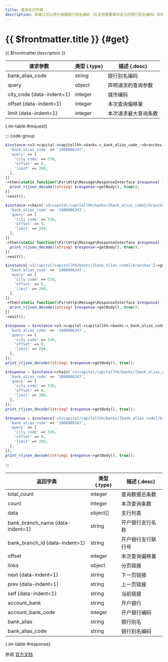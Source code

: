 ```yaml
---
title: 查询支行列表
description: 本接口可以用于根据银行别名编码（仅支持需要填写支行的银行别名编码）和城市编码过滤查询支行列表数据
---
```


# {{ $frontmatter.title }} {#get}

{{ $frontmatter.description }}

| 请求参数 | 类型 {.type} | 描述 {.desc}
| --- | --- | ---
| bank_alias_code | string | 银行别名编码
| query | object | 声明请求的查询参数
| city_code {data-indent=1} | integer | 城市编码
| offset {data-indent=1} | integer | 本次查询偏移量
| limit {data-indent=1} | integer | 本次请求最大查询条数

{.im-table #request}

::: code-group

```php [异步纯链式]
$instance->v3->capital->capitallhh->banks->_bank_alias_code_->branches->getAsync([
  'bank_alias_code' => '1000006247',
  'query' => [
    'city_code' => 536,
    'offset' => 0,
    'limit' => 200,
  ],
])
->then(static function(\Psr\Http\Message\ResponseInterface $response) {
  print_r(json_decode((string) $response->getBody(), true));
})
->wait();
```

```php [异步声明式]
$instance->chain('v3/capital/capitallhh/banks/{bank_alias_code}/branches')->getAsync([
  'bank_alias_code' => '1000006247',
  'query' => [
    'city_code' => 536,
    'offset' => 0,
    'limit' => 200,
  ],
])
->then(static function(\Psr\Http\Message\ResponseInterface $response) {
  print_r(json_decode((string) $response->getBody(), true));
})
->wait();
```

```php [异步属性式]
$instance['v3/capital/capitallhh/banks/{bank_alias_code}/branches']->getAsync([
  'bank_alias_code' => '1000006247',
  'query' => [
    'city_code' => 536,
    'offset' => 0,
    'limit' => 200,
  ],
])
->then(static function(\Psr\Http\Message\ResponseInterface $response) {
  print_r(json_decode((string) $response->getBody(), true));
})
->wait();
```

```php [同步纯链式]
$response = $instance->v3->capital->capitallhh->banks->_bank_alias_code_->branches->get([
  'bank_alias_code' => '1000006247',
  'query' => [
    'city_code' => 536,
    'offset' => 0,
    'limit' => 200,
  ],
]);
print_r(json_decode((string) $response->getBody(), true));
```

```php [同步声明式]
$response = $instance->chain('v3/capital/capitallhh/banks/{bank_alias_code}/branches')->get([
  'bank_alias_code' => '1000006247',
  'query' => [
    'city_code' => 536,
    'offset' => 0,
    'limit' => 200,
  ],
]);
print_r(json_decode((string) $response->getBody(), true));
```

```php [同步属性式]
$response = $instance['v3/capital/capitallhh/banks/{bank_alias_code}/branches']->get([
  'bank_alias_code' => '1000006247',
  'query' => [
    'city_code' => 536,
    'offset' => 0,
    'limit' => 200,
  ],
]);
print_r(json_decode((string) $response->getBody(), true));
```

:::

| 返回字典 | 类型 {.type} | 描述 {.desc}
| --- | --- | ---
| total_count | integer | 查询数据总条数
| count | integer | 本次查询条数
| data | object[] | 支行列表
| bank_branch_name {data-indent=1} | string | 开户银行支行名称
| bank_branch_id {data-indent=1} | string | 开户银行支行联行号
| offset | integer | 本次查询偏移量
| links | object | 分页链接
| next {data-indent=1} | string | 下一页链接
| prev {data-indent=1} | string | 上一页链接
| self {data-indent=1} | string | 当前链接
| account_bank | string | 开户银行
| account_bank_code | integer | 开户银行编码
| bank_alias | string | 银行别名
| bank_alias_code | string | 银行别名编码

{.im-table #response}

参阅 [官方文档](https://pay.weixin.qq.com/wiki/doc/apiv3_partner/Offline/apis/chapter11_2_6.shtml)
